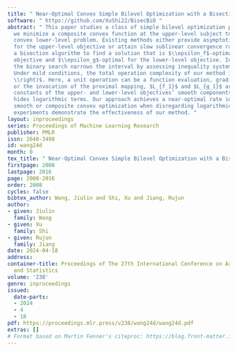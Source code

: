 ```yaml
---
title: " Near-Optimal Convex Simple Bilevel Optimization with a Bisection Method "
software: " https://github.com/XuShi22/BisecBiO "
abstract: " This paper studies a class of simple bilevel optimization problems where
  we minimize a composite convex function at the upper-level subject to a composite
  convex lower-level problem. Existing methods either provide asymptotic guarantees
  for the upper-level objective or attain slow sublinear convergence rates. We propose
  a bisection algorithm to find a solution that is $\\epsilon_f$-optimal for the upper-level
  objective and $\\epsilon_g$-optimal for the lower-level objective. In each iteration,
  the binary search narrows the interval by assessing inequality system feasibility.
  Under mild conditions, the total operation complexity of our method is ${{\\mathcal{O}}}\\left(\\max\\{\\sqrt{L_{f_1}/\\epsilon_f},\\sqrt{L_{g_1}/\\epsilon_g}\\}
  \\right)$. Here, a unit operation can be a function evaluation, gradient evaluation,
  or the invocation of the proximal mapping, $L_{f_1}$ and $L_{g_1}$ are the Lipschitz
  constants of the upper- and lower-level objectives’ smooth components, and ${\\mathcal{O}}$
  hides logarithmic terms. Our approach achieves a near-optimal rate in unconstrained
  smooth or composite convex optimization when disregarding logarithmic terms. Numerical
  experiments demonstrate the effectiveness of our method. "
layout: inproceedings
series: Proceedings of Machine Learning Research
publisher: PMLR
issn: 2640-3498
id: wang24d
month: 0
tex_title: " Near-Optimal Convex Simple Bilevel Optimization with a Bisection Method "
firstpage: 2008
lastpage: 2016
page: 2008-2016
order: 2008
cycles: false
bibtex_author: Wang, Jiulin and Shi, Xu and Jiang, Rujun
author:
- given: Jiulin
  family: Wang
- given: Xu
  family: Shi
- given: Rujun
  family: Jiang
date: 2024-04-18
address:
container-title: Proceedings of The 27th International Conference on Artificial Intelligence
  and Statistics
volume: '238'
genre: inproceedings
issued:
  date-parts:
  - 2024
  - 4
  - 18
pdf: https://proceedings.mlr.press/v238/wang24d/wang24d.pdf
extras: []
# Format based on Martin Fenner's citeproc: https://blog.front-matter.io/posts/citeproc-yaml-for-bibliographies/
---
```

